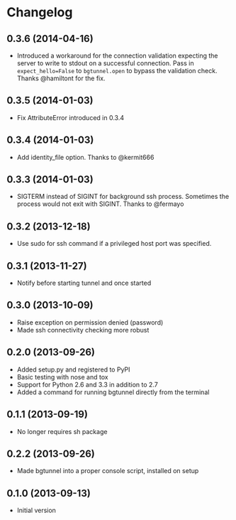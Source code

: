 # Changelog

## 0.3.6 (2014-04-16)

* Introduced a workaround for the connection validation expecting the server to write to stdout on a successful connection. Pass in `expect_hello=False` to `bgtunnel.open` to bypass the validation check. Thanks @hamiltont for the fix.

## 0.3.5 (2014-01-03)

* Fix AttributeError introduced in 0.3.4

## 0.3.4 (2014-01-03)

* Add identity_file option. Thanks to @kermit666

## 0.3.3 (2014-01-03)

* SIGTERM instead of SIGINT for background ssh process. Sometimes the process would not exit with SIGINT. Thanks to @fermayo

## 0.3.2 (2013-12-18)

* Use sudo for ssh command if a privileged host port was specified.

## 0.3.1 (2013-11-27)

* Notify before starting tunnel and once started

## 0.3.0 (2013-10-09)

* Raise exception on permission denied (password)
* Made ssh connectivity checking more robust

## 0.2.0 (2013-09-26)

* Added setup.py and registered to PyPI
* Basic testing with nose and tox
* Support for Python 2.6 and 3.3 in addition to 2.7
* Added a command for running bgtunnel directly from the terminal

## 0.1.1 (2013-09-19)

* No longer requires sh package

## 0.2.2 (2013-09-26)

* Made bgtunnel into a proper console script, installed on setup

## 0.1.0 (2013-09-13)

* Initial version
